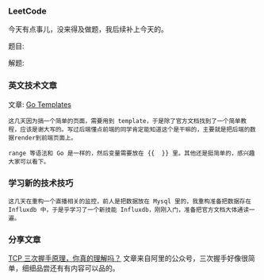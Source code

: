 ### LeetCode

   今天有点事儿，没来得及做题，我后续补上今天的。

   题目: []()

   解题: []()

### 英文技术文章

   文章: [Go Templates](https://astaxie.gitbooks.io/build-web-application-with-golang/en/07.4.html)
	
	这几天因为搞一个简单的页面，需要用到 template，于是除了官方文档找到了一个简单教程，应该是谢大写的。写过后端懂点前端的同学肯定能知道这个是干嘛的，主要就是把后端的数据render到前端页面上。

	range 等语法和 Go 是一样的，然后变量需要放在 {{  }} 里。其他还是挺简单的，感兴趣大家可以看下。



### 学习新的技术技巧

	这几天在重构一个直播相关的监控，前人是把数据放在 Mysql 里的，我重构准备把数据存在 Influxdb 中，于是乎学习了一个新技能 Influxdb，刚刚入门，准备把官方文档大体通读一遍。

### 分享文章

   [TCP 三次握手原理，你真的理解吗？](https://mp.weixin.qq.com/s/yH3PzGEFopbpA-jw4MythQ)  文章来自阿里的公众号，三次握手好像很简单，细细品尝还有有内容可以品的。
